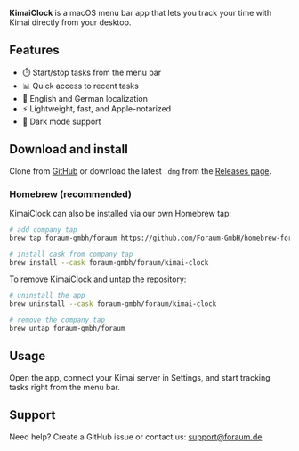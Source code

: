 **KimaiClock** is a macOS menu bar app that lets you track your time with Kimai directly from your desktop.  

## Features
* ⏱️ Start/stop tasks from the menu bar  
* 📊 Quick access to recent tasks  
* 📓 English and German localization  
* ⚡ Lightweight, fast, and Apple-notarized  
* 🌙 Dark mode support  

## Download and install
Clone from [GitHub](https://github.com/foraum-gmbh/kimai-clock) or download the latest `.dmg` from the [Releases page](https://github.com/Foraum-GmbH/kimai-clock/releases).  

### Homebrew (recommended)
KimaiClock can also be installed via our own Homebrew tap:

```bash
# add company tap
brew tap foraum-gmbh/foraum https://github.com/Foraum-GmbH/homebrew-foraum

# install cask from company tap
brew install --cask foraum-gmbh/foraum/kimai-clock
```

To remove KimaiClock and untap the repository:

```bash
# uninstall the app
brew uninstall --cask foraum-gmbh/foraum/kimai-clock

# remove the company tap
brew untap foraum-gmbh/foraum
```

## Usage
Open the app, connect your Kimai server in Settings, and start tracking tasks right from the menu bar.  

## Support
Need help? Create a GitHub issue or contact us: [support@foraum.de](mailto:support@foraum.de)  
